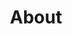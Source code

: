 ---
layout: about
title: About
permalink: /

data:
  sections:
    - title: Andreas Wilcox
      paragraphs:
        - "Hello! I'm an enthusiastic tech nerd who loves coding, game development, 3D modelling and 3D printing. I love anything creative and I have too many ideas and projects than is feasible to finish."
        - "I'm also the founder of Anwilc, a company dedicated to consulting and project development in the previously mentioned categories. It's essentially the business extension of myself."
        - "Below is a summary of the different things that occupy my time. Occasionally I write blog posts about whatever I'm doing or what I've created."
      sideImages:
        - image: /images/about/me.png

    - title: Programming
      paragraphs:
        - "Coding has been my creative outlet for a long time and I've find that it is such a fun way of creating functionality out of a few lines of text. Either on my own projects and games or on professional software for various different customers."
        - "I started out with creating desktop applications in C# or C++ but I've pivoted slightly towards web development in recent times which means Typescript, Node, Angular or Vue combined with hosting using Nginx and Docker."
        - "As a consultant I've previously worked with companies such as Epiroc, CAB Group, Emberlink and Mjukvarufabriken where I've worked on both desktop and web applications. I've also worked on number of my own applications where the ones I'm most proud of are Camp Explorer and Leitner Calendar."
        - "<h4><a href='http://campexplorer.io'>Camp Explorer</a></h4>"
        - "A search tool I created after finding it difficult to filter music on Bandcamp by combinations of different genres. It was built using Javascript and Angular for the frontend with Docker, Node and Elasticsearch for the backend."
        - "<h4><a href='http://leitnercalendar.anwilc.com/'>Leitner Calendar</a></h4>"
        - "A simple page just for keeping track of which Leitner cards to review each day, made using Vue.js hosted using Nginx and Docker."
      sideImages:
        - image: /images/about/camp_explorer_crop.png
          link: http://campexplorer.io
        - image: /images/about/leitner_calendar_crop.png
          link: http://leitnercalendar.anwilc.com/

    - title: Game development
      paragraphs:
      - "Playing and creating games in some form or another has always been a passion of mine. From making levels in Duke Nukem 3D to making small odd games in Unity, I just love creating interactivity and testing out new ideas."
      - "I make them part time when I'm not doing my main job of coding and over the years I've built up a small library of games. All of them are free to play since I haven't finished anything to a level that I would actually ask money for it."
      - "In general I prefer working in 3D using Unity and Blender with Photoshop for textures but I've grown to like FNA and previously I've worked with Adventure Game Studio & Craft Studio."
      - "Check out the different games I’ve made at <a href='https://itch.io/profile/svdvorak'>itch.io</a>."
      sideImages:
        - video: /images/about/DesertMiner_video_square.mp4
          link: https://reddit.com
        - image: /images/about/screenshot_1_crop.png
      bottomImages:
        - image: /images/about/AMazeBoss_clouds_crop.png
        - image: /images/about/low_res_look_shader_crop.png
        - image: /images/about/Debouncer_crop.png
        - image: /images/about/AlidaOfArx_Screenshot_crop.jpg

    - title: 3D printing
      paragraphs:
      - "Since early 2018 I’ve delved deep into the world of 3D printing, owning my own Original Prusa i3 MK3 printer."
      - "At the start I mostly printed other peoples models but I've started making a few of my own designs. Finding things I can improve in my surrounding with a simple model and print is incredibly satisfying."
      - "Already knowing 3D modelling from game development helped alot and I've started getting into Constructive Solid Geometry. And in late 2018 I did a smaller prototype print run for Suzuki Wire in Örebro."
      - "I’m open for helping companies both design and print prototypes or limited run items. I can both be part of the design process or just take a modell and print it in whatever material the customers want."
      - "To see several of my own designs and different items I’ve printed check out my <a href='https://www.thingiverse.com/SvDvorak'>Thingiverse page</a>."
      sideImages:
        - image: /images/about/printer_stack_crop.jpg
        - image: /images/about/IMG_20181223_001625_crop.jpg
          link: https://www.thingiverse.com/thing:3556738
        - image: /images/about/IMG_20181011_125823_crop.jpg
          link: https://www.thingiverse.com/thing:3241614
      bottomImages:
        - image: /images/about/IMG_20181001_145619_crop.jpg
          link: https://www.thingiverse.com/thing:3556137
        - image: /images/about/IMG_20190410_100429_crop.jpg
          link: https://www.thingiverse.com/thing:3553834
---